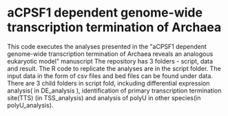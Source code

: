 # aCPSF1 dependent genome-wide transcription termination of Archaea
This code executes the analyses presented in the "aCPSF1 dependent genome-wide transcription termination of Archaea reveals an analogous eukaryotic model" manuscript
The repository has 3 folders - script, data and result. The R code to replicate the analyses are in the script folder. The input data in the form of csv files and bed files can be found under data.
There are 3 child folders in script fold, inckuding differential expression analysis( in DE_analysis ), identification of primary transcription termination site(TTS) (in TSS_analysis) and analysis of polyU in other species(in polyU_analysis).
